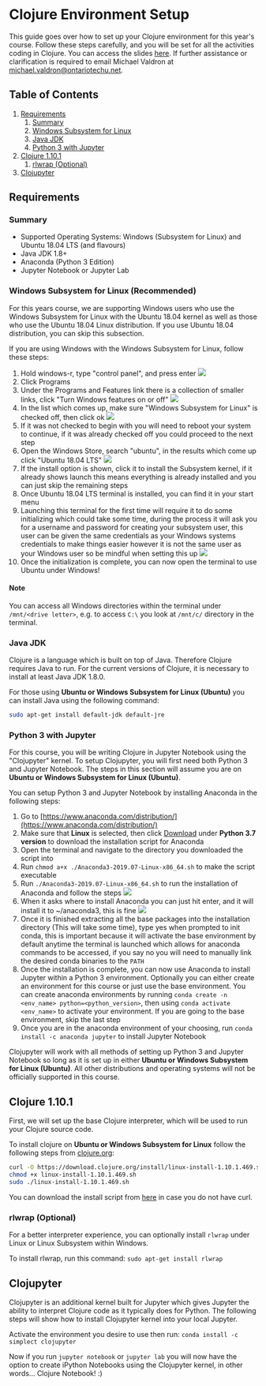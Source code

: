 # Clojure Environment Setup

This guide goes over how to set up your Clojure environment for this year's course. Follow these steps carefully, and you will be set for all the activities coding in Clojure. You can access the slides [here](https://docs.google.com/presentation/d/1TK3bQAyY2JUKf6q-tOQp8jzWrwSVu-e-MmXIEJKBO-4/edit?usp=sharing). If further assistance or clarification is required to email Michael Valdron at [michael.valdron@ontariotechu.net](mailto:michael.valdron@ontariotechu.net).

## Table of Contents

1. [Requirements](#requirements)
    1. [Summary](#summary)
    2. [Windows Subsystem for Linux](#windows-subsystem-for-linux-recommended)
    3. [Java JDK](#java-jdk)
    4. [Python 3 with Jupyter](#python-3-with-jupyter)
2. [Clojure 1.10.1](#clojure-1101)
    1. [rlwrap (Optional)](#rlwrap-optional)
3. [Clojupyter](#clojupyter)

## Requirements

### Summary

- Supported Operating Systems: Windows (Subsystem for Linux) and Ubuntu 18.04 LTS (and flavours)
- Java JDK 1.8+
- Anaconda (Python 3 Edition)
- Jupyter Notebook or Jupyter Lab

### Windows Subsystem for Linux (Recommended)

For this years course, we are supporting Windows users who use the Windows Subsystem for Linux with the Ubuntu 18.04 kernel as well as those who use the Ubuntu 18.04 Linux distribution. If you use Ubuntu 18.04 distribution, you can skip this subsection.

If you are using Windows with the Windows Subsystem for Linux, follow these steps:

1. Hold windows-r, type "control panel", and press enter
![](img/run_controlp.png)
2. Click Programs
3. Under the Programs and Features link there is a collection of smaller links, click "Turn Windows features on or off"
![](img/windows_features_open.png)
4. In the list which comes up, make sure "Windows Subsystem for Linux" is checked off, then click ok
![](img/windows_features_wsl.png)
5. If it was not checked to begin with you will need to reboot your system to continue, if it was already checked off you could proceed to the next step
6. Open the Windows Store, search "ubuntu", in the results which come up click "Ubuntu 18.04 LTS"
![](img/wsl_ubuntu_search.png)
7. If the install option is shown, click it to install the Subsystem kernel, if it already shows launch this means everything is already installed and you can just skip the remaining steps
8. Once Ubuntu 18.04 LTS terminal is installed, you can find it in your start menu
9. Launching this terminal for the first time will require it to do some initializing which could take some time, during the process it will ask you for a username and password for creating your subsystem user, this user can be given the same credentials as your Windows systems credentials to make things easier however it is not the same user as your Windows user so be mindful when setting this up
![](img/user_pass.png)
10. Once the initialization is complete, you can now open the terminal to use Ubuntu under Windows!

#### Note

You can access all Windows directories within the terminal under `/mnt/<drive letter>`, e.g. to access `C:\` you look at `/mnt/c/` directory in the terminal.

### Java JDK

Clojure is a language which is built on top of Java. Therefore Clojure requires Java to run. For the current versions of Clojure, it is necessary to install at least Java JDK 1.8.0.

For those using **Ubuntu or Windows Subsystem for Linux (Ubuntu)** you can install Java using the following command:

```bash
sudo apt-get install default-jdk default-jre
```

### Python 3 with Jupyter

For this course, you will be writing Clojure in Jupyter Notebook using the "Clojupyter" kernel. To setup Clojupyter, you will first need both Python 3 and Jupyter Notebook. The steps in this section will assume you are on **Ubuntu or Windows Subsystem for Linux (Ubuntu)**.

You can setup Python 3 and Jupyter Notebook by installing Anaconda in the following steps:

1. Go to [https://www.anaconda.com/distribution/](https://www.anaconda.com/distribution/)
2. Make sure that **Linux** is selected, then click [Download](https://repo.anaconda.com/archive/Anaconda3-2019.07-Linux-x86_64.sh) under **Python 3.7 version** to download the installation script for Anaconda
3. Open the terminal and navigate to the directory you downloaded the script into
4. Run `chmod a+x ./Anaconda3-2019.07-Linux-x86_64.sh` to make the script executable
5. Run `./Anaconda3-2019.07-Linux-x86_64.sh` to run the installation of Anaconda and follow the steps
![](img/anaconda_welcome.png)
6. When it asks where to install Anaconda you can just hit enter, and it will install it to ~/anaconda3, this is fine
![](img/anaconda_install_dir.png)
7. Once it is finished extracting all the base packages into the installation directory (This will take some time), type yes when prompted to init conda, this is important because it will activate the base environment by default anytime the terminal is launched which allows for anaconda commands to be accessed, if you say no you will need to manually link the desired conda binaries to the `PATH`
8. Once the installation is complete, you can now use Anaconda to install Jupyter within a Python 3 environment. Optionally you can either create an environment for this course or just use the base environment. You can create anaconda environments by running `conda create -n <env_name> python=<python_version>`, then using `conda activate <env_name>` to activate your environment. If you are going to the base environment, skip the last step
9. Once you are in the anaconda environment of your choosing, run `conda install -c anaconda jupyter` to install Jupyter Notebook

Clojupyter will work with all methods of setting up Python 3 and Jupyter Notebook so long as it is set up in either **Ubuntu or Windows Subsystem for Linux (Ubuntu)**. All other distributions and operating systems will not be officially supported in this course.

## Clojure 1.10.1

First, we will set up the base Clojure interpreter, which will be used to run your Clojure source code.

To install clojure on **Ubuntu or Windows Subsystem for Linux** follow the following steps from [clojure.org](https://clojure.org/guides/getting_started):

```bash
curl -O https://download.clojure.org/install/linux-install-1.10.1.469.sh
chmod +x linux-install-1.10.1.469.sh
sudo ./linux-install-1.10.1.469.sh
```

You can download the install script from [here](https://download.clojure.org/install/linux-install-1.10.1.469.sh) in case you do not have curl.

### rlwrap (Optional)

For a better interpreter experience, you can optionally install `rlwrap` under Linux or Linux Subsystem within Windows.

To install rlwrap, run this command: `sudo apt-get install rlwrap`

## Clojupyter

Clojupyter is an additional kernel built for Jupyter which gives Jupyter the ability to interpret Clojure code as it typically does for Python. The following steps will show how to install Clojupyter kernel into your local Jupyter.

Activate the environment you desire to use then run: `conda install -c simplect clojupyter`

Now if you run `jupyter notebook` or `jupyter lab` you will now have the option to create iPython Notebooks using the Clojupyter kernel, in other words... Clojure Notebook! :)

